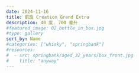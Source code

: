 ```yaml
---
date: 2024-11-16
title: 凱旋 Creation Grand Extra
description: 40 度. 700 毫升
#featured_image: 02_bottle_in_box.jpg
#type: gallery
sort_by: Name
#categories: ["whisky", "springbank"]
#resources:
#  - src: springbank/aged_32_years/box_front.jpg
#    title: "anyway"
---
```

